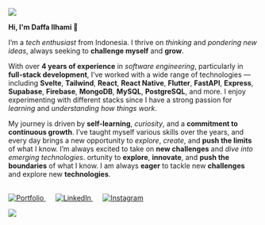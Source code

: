 ![](https://user-images.githubusercontent.com/73097560/115834477-dbab4500-a447-11eb-908a-139a6edaec5c.gif)

**Hi, I'm Daffa Ilhami 👋**

I’m a *tech enthusiast* from Indonesia. I thrive on *thinking* and *pondering new ideas*, always seeking to **challenge myself** and **grow**.

With over **4 years of experience** in *software engineering*, particularly in **full-stack development**, I’ve worked with a wide range of technologies — including **Svelte**, **Tailwind**, **React**, **React Native**, **Flutter**, **FastAPI**, **Express**, **Supabase**, **Firebase**, **MongoDB**, **MySQL**, **PostgreSQL**, and more. I enjoy experimenting with different stacks since I have a strong passion for *learning* and *understanding how things work*.

My journey is driven by **self-learning**, *curiosity*, and a **commitment to continuous growth**. I’ve taught myself various skills over the years, and every day brings a new opportunity to *explore*, *create*, and **push the limits** of what I know. I’m always excited to take on **new challenges** and *dive into emerging technologies*.
ortunity to **explore**, **innovate**, and **push the boundaries** of what I know. I am always **eager** to tackle new **challenges** and explore new **technologies**.

<br>

<a href="https://mdaffailhami.my.id">
  <picture>
   <source media="(prefers-color-scheme: light)" srcset="https://github.com/user-attachments/assets/c4e67f6f-fd73-42fe-bdfc-2edf3bedc7af">
   <img alt="Portfolio" src="https://github.com/user-attachments/assets/5aef8e08-bcc0-436e-a457-928c56704cdb">
  </picture>
</a> &nbsp;&nbsp;&nbsp;&nbsp;

<a href="https://linkedin.com/in/mdaffailhami">
  <picture>
   <source media="(prefers-color-scheme: light)" srcset="https://github.com/user-attachments/assets/7db4df3a-cf87-43a3-86dc-e28d721473d0">
   <img alt="LinkedIn" src="https://github.com/user-attachments/assets/aae201fd-6c88-4177-a1d3-b2c0245b41d3">
  </picture>
</a> &nbsp;&nbsp;&nbsp;&nbsp;

<a href="https://instagram.com/m.daffailhami">
  <picture>
   <source media="(prefers-color-scheme: light)" srcset="https://github.com/user-attachments/assets/dba875f6-a9e3-4ec1-8352-cd7fbf6a2dba">
   <img alt="Instagram" src="https://github.com/user-attachments/assets/537ffd05-7137-439f-b753-2052962b5c01">
  </picture>
</a>

![](https://user-images.githubusercontent.com/73097560/115834477-dbab4500-a447-11eb-908a-139a6edaec5c.gif)
